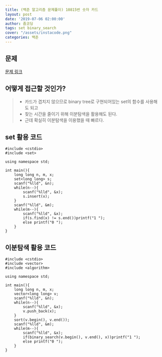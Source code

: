 ```yaml
---
title: (백준 알고리즘 문제풀이) 10815번 숫자 카드
layout: post
date: '2019-07-06 02:00:00'
author: 줌코딩
tags: set binary_search
cover: "/assets/instacode.png"
categories: 백준
---
```


## 문제

[문제 링크](https://www.acmicpc.net/problem/10815)

## 어떻게 접근할 것인가?

>* 카드가 겹치지 않으므로 binary tree로 구현되어있는 set의 함수를 사용해도 되고
>* 찾는 시간을 줄이기 위해 이분탐색을 활용해도 된다.
>* 근데 확실히 이분탐색을 이용했을 때 빠르다. 

## set 활용 코드

    #include <cstdio>
    #include <set>

    using namespace std;

    int main(){
        long long n, m, x;
        set<long long> s;
        scanf("%lld", &n);
        while(n--){
            scanf("%lld", &x);        
            s.insert(x);
        }
        scanf("%lld", &m);
        while(m--){
            scanf("%lld", &x);
            if(s.find(x) != s.end())printf("1 ");
            else printf("0 ");
        }
    }

## 이분탐색 활용 코드

    #include <cstdio>
    #include <vector>
    #include <algorithm>

    using namespace std;

    int main(){
        long long n, m, x;
        vector<long long> v;
        scanf("%lld", &n);
        while(n--){
            scanf("%lld", &x);        
            v.push_back(x);
        }
        sort(v.begin(), v.end());
        scanf("%lld", &m);
        while(m--){
            scanf("%lld", &x);
            if(binary_search(v.begin(), v.end(), x))printf("1 ");
            else printf("0 ");
        }
    }